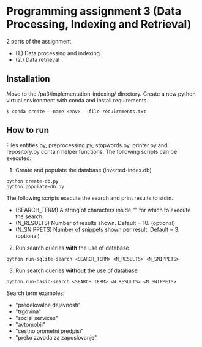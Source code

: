 # Programming assignment 3 (Data Processing, Indexing and Retrieval)
2 parts of the assignment.

- (1.) Data processing and indexing
- (2.) Data retrieval

## Installation

Move to the /pa3/implementation-indexing/ directory.
Create a new python virtual environment with conda and install requirements.
```
$ conda create --name <env> --file requirements.txt
```

## How to run

Files entities.py, preprocessing.py, stopwords.py, printer.py and repository.py contain helper functions.
The following scripts can be executed:

1. Create and populate the database (inverted-index.db)
```
python create-db.py
python populate-db.py
```

The following scripts execute the search and print results to stdin.
- (SEARCH_TERM) A string of characters inside "" for which to execute the search.
- (N_RESULTS) Number of results shown. Default = 10. (optional)
- (N_SNIPPETS) Number of snippets shown per result. Default = 3. (optional)

2. Run search queries **with** the use of database
```
python run-sqlite-search <SEARCH_TERM> <N_RESULTS> <N_SNIPPETS>
```

3. Run search queries **without** the use of database
```
python run-basic-search <SEARCH_TERM> <N_RESULTS> <N_SNIPPETS>
```

Search term examples:
- "predelovalne dejavnosti"
- "trgovina"
- "social services"
- "avtomobil"
- "cestno prometni predpisi"
- "preko zavoda za zaposlovanje"